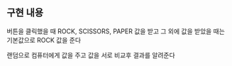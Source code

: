 ## 구현 내용
버튼을 클릭했을 때 ROCK, SCISSORS, PAPER 값을 받고 그 외에 값을 받았을 때는
기본값으로 ROCK 값을 준다

랜덤으로 컴퓨터에게 값을 주고 값을 서로 비교후 결과를 알려준다